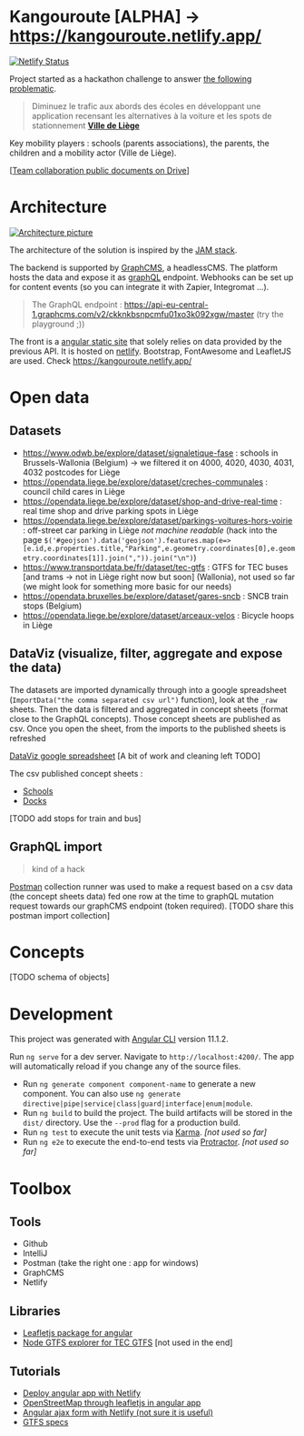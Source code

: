 # Kangouroute [ALPHA] -> https://kangouroute.netlify.app/

[![Netlify Status](https://api.netlify.com/api/v1/badges/9317fc01-0dbc-4ea0-b0c3-a6fbd4717f5f/deploy-status)](https://app.netlify.com/sites/kangouroute/deploys)

Project started as a hackathon challenge to answer [the following problematic](https://www.dropbox.com/sh/zgxpx85i6dvfuk9/AADpXKl575nkdwGvpVqDII35a?dl=0&preview=Challenge+11+-+Li%C3%A8ge.pdf).

> Diminuez le trafic aux abords des écoles en développant une application recensant les alternatives à la voiture et les spots de stationnement
> [**Ville de Liège**](https://www.liege.be/)

Key mobility players : schools (parents associations), the parents, the children and a mobility actor (Ville de Liège).

[[Team collaboration public documents on Drive](https://drive.google.com/drive/folders/1RLHxjQB8d-YyAvs4MobJzx_s7NVuAcY6)]

# Architecture

[![Architecture picture](https://lh3.googleusercontent.com/zTrPnq7OwE4s37plvHXvjy2y6EXumhqgx1tpC7RZhSRs0jxr3oPaBobFxCFlfquBQUb2eI6fM-q_JssOJZzG3KfCo0TbULqUvmUgS6rrJGuadn2IJZL-CcgRsel1tfRVZjZhVTkZu9M=w600-h400)](https://photos.google.com/photo/AF1QipOffqiKwme0seBcEKHTLqtpzrOoriRS8mNDrnLl)

The architecture of the solution is inspired by the [JAM stack](https://jamstack.org/).

The backend is supported by [GraphCMS](https://graphcms.com/docs), a headlessCMS. The platform hosts the data and expose it as [graphQL](https://graphql.org/) endpoint. Webhooks can be set up for content events (so you can integrate it with Zapier, Integromat ...).

> The GraphQL endpoint : https://api-eu-central-1.graphcms.com/v2/ckknkbsnpcmfu01xo3k092xgw/master (try the playground ;))

The front is a [angular static site](https://github.com/angular/angular-cli) that solely relies on data provided by the previous API. It is hosted on [netlify](https://www.netlify.com/). Bootstrap, FontAwesome and LeafletJS are used. Check https://kangouroute.netlify.app/

# Open data

## Datasets

* https://www.odwb.be/explore/dataset/signaletique-fase : schools in Brussels-Wallonia (Belgium) -> we filtered it on 4000, 4020, 4030, 4031, 4032 postcodes for Liège
* https://opendata.liege.be/explore/dataset/creches-communales : council child cares in Liège
* https://opendata.liege.be/explore/dataset/shop-and-drive-real-time : real time shop and drive parking spots in Liège
* https://opendata.liege.be/explore/dataset/parkings-voitures-hors-voirie : off-street car parking in Liège *not machine readable* (hack into the page `$('#geojson').data('geojson').features.map(e=> [e.id,e.properties.title,"Parking",e.geometry.coordinates[0],e.geometry.coordinates[1]].join(",")).join("\n")`)
* https://www.transportdata.be/fr/dataset/tec-gtfs : GTFS for TEC buses [and trams -> not in Liège right now but soon] (Wallonia), not used so far (we might look for something more basic for our needs)
* https://opendata.bruxelles.be/explore/dataset/gares-sncb : SNCB train stops (Belgium)
* https://opendata.liege.be/explore/dataset/arceaux-velos : Bicycle hoops in Liège

## DataViz (visualize, filter, aggregate and expose the data)

The datasets are imported dynamically through into a google spreadsheet (`ImportData("the comma separated csv url")` function), look at the `_raw` sheets. Then the data is filtered and aggregated in concept sheets (format close to the GraphQL concepts). Those concept sheets are published as csv. Once you open the sheet, from the imports to the published sheets is refreshed

[DataViz google spreadsheet](https://docs.google.com/spreadsheets/d/1KhuTfYY5wq05IC5y2-bctlo1juMgQ5wOqqDttV45sQA/) [A bit of work and cleaning left TODO]

The csv published concept sheets :

* [Schools](https://docs.google.com/spreadsheets/d/e/2PACX-1vQ21NZ1gBNq0p-GyFHT9yEQSDYP3NQHqUbQuv71GNUdeMIaCFFScv6nMIFx4FoJx_JcH9_eBuERePB0/pub?gid=69805668&single=true&output=csv)
* [Docks](https://docs.google.com/spreadsheets/d/e/2PACX-1vQ21NZ1gBNq0p-GyFHT9yEQSDYP3NQHqUbQuv71GNUdeMIaCFFScv6nMIFx4FoJx_JcH9_eBuERePB0/pub?gid=206824472&single=true&output=csv)

[TODO add stops for train and bus]

## GraphQL import

> kind of a hack

[Postman](https://learning.postman.com/) collection runner was used to make a request based on a csv data (the concept sheets data) fed one row at the time to graphQL mutation request towards our graphCMS endpoint (token required). [TODO share this postman import collection]

# Concepts

[TODO schema of objects]

# Development

This project was generated with [Angular CLI](https://github.com/angular/angular-cli) version 11.1.2.

Run `ng serve` for a dev server. Navigate to `http://localhost:4200/`. The app will automatically reload if you change any of the source files.

* Run `ng generate component component-name` to generate a new component. You can also use `ng generate directive|pipe|service|class|guard|interface|enum|module`.
* Run `ng build` to build the project. The build artifacts will be stored in the `dist/` directory. Use the `--prod` flag for a production build.
* Run `ng test` to execute the unit tests via [Karma](https://karma-runner.github.io). *[not used so far]*
* Run `ng e2e` to execute the end-to-end tests via [Protractor](http://www.protractortest.org/). *[not used so far]*


# Toolbox

## Tools

* Github
* IntelliJ
* Postman (take the right one : app for windows)
* GraphCMS
* Netlify

## Libraries

* [Leafletjs package for angular](https://github.com/Asymmetrik/ngx-leaflet)
* [Node GTFS explorer for TEC GTFS](https://github.com/BlinkTagInc/node-gtfs) [not used in the end]

## Tutorials

* [Deploy angular app with Netlify](https://dev.to/salimchemes/deploying-angular-app-with-netlify-in-3-steps-55k6)
* [OpenStreetMap through leafletjs in angular app](https://www.digitalocean.com/community/tutorials/angular-angular-and-leaflet)
* [Angular ajax form with Netlify (not sure it is useful)](https://medium.com/@arronmccrory/netlify-angular-forms-ajax-3b593ce25c07)
* [GTFS specs](https://developers.google.com/transit/gtfs/reference)

